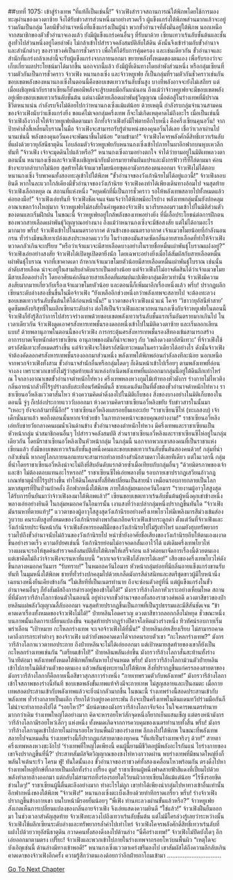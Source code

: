 ##บทที่ 1075: เข้าสู่ร่างเทพ
“ที่แท้ก็เป็นเช่นนี้!”
จ้าวเฟิงสำรวจสถานการณ์ใต้พิภพโดยใช้การมองทะลุผ่านของดวงตาซ้าย จึงได้รับข่าวสารส่วนหนึ่งมาอย่างรวดเร็ว
ผู้แข็งแกร่งใต้พิภพส่วนมากแล้วจะอยู่รวมกันเป็นกลุ่ม โดยมีขั้วอำนาจหนึ่งที่แข็งแกร่งเป็นผู้นำ
พวกขั้วอำนาจที่ตั้งมั่นอยู่ใต้พิภพ นอกเหนือจากสมาชิกของตัวขั้วอำนาจเองแล้ว ยังมีผู้แข็งแกร่งคนอื่นๆ ที่รับมาด้วย
เซียนเทวาเร้นลับชั้นต้นและชั้นสูงทั่วไปส่วนหนึ่งอยู่โดยลำพัง ไม่กล้าเข้าไปสำรวจคลังสมบัติลับใต้ดิน ดังนั้นจึงเข้าร่วมกับขั้วอำนาจและสำนักต่างๆ ของราชวงศ์เป็นการชั่วคราว เพื่อให้ได้รับการคุ้มครอง
และเช่นเดียวกัน ขั้วอำนาจและสำนักที่แกร่งกล้าเหล่านี้จะรับผู้แข็งแกร่งจากภายนอกมา ขยายพลังทั้งหมดของตนเอง เพื่อรับรองว่าจะเก็บเกี่ยวผลประโยชน์มาได้มากขึ้น
นอกจากนี้แล้ว ยังมีผู้ที่เดินทางโดยลำพังส่วนหนึ่ง หรือกลุ่มเซียนที่รวมตัวกันเป็นการชั่วคราว
จ้าวเฟิง หนานกงเซิ่ง และจ้าวหยูเฟย ก็เป็นกลุ่มที่รวมตัวกันชั่วคราวเช่นกัน
ขอบเขตพลังของหนานกงเซิ่งในตอนนี้คือขอบเขตเทวาเร้นลับชั้นสูง บางทีพลังอาจจะยังไม่เสถียร แต่เมื่อเผชิญหน้ากับราชาเซียนก็ยังพอมีพลังจะสู้รบตบมือกันแน่นอน
ถึงแม้ว่าจ้าวหยูเฟยจะมีขอบเขตพลังอยู่เพียงขอบเขตเทวาเร้นลับชั้นต้น แต่นางมีสายเลือดเผ่าพันธุ์วิญญาณ เมื่อต่อสู้ในร่างเทพที่มีปราณชีวิตหนาแน่น กำลังรบจึงไม่ด้อยไปกว่าหนานกงเซิ่งแม้แต่น้อย
ด้วยเหตุนี้ กำลังรบกลุ่มจำนวนสามคนของจ้าวเฟิงนับว่าแข็งแกร่งยิ่ง ขอแค่ไม่เจอกลุ่มครึ่งเทพ ก็จะไม่เกิดเหตุคาดไม่ถึงอะไร เมื่อเป็นเช่นนี้จ้าวเฟิงถึงวางใจให้จ้าวหยูเฟยติดตามมา
อีกทั้งจ้าวเฟิงยังมีไพ่ตายอีกใบหนึ่ง คือครึ่งเซียนคุนอวิ๋น!
จากป้ายคำสั่งสี่เหลี่ยมโบราณในมือ จ้าวเฟิงจะสามารถรับรู้ตำแหน่งของคุนอวิ๋นได้เลย
เชื่อว่าเวลาผ่านไปนานเช่นนี้ พลังของคุนอวิ๋นคงจะพัฒนาขึ้นไม่น้อย
“ตามข้ามา!”
จ้าวเฟิงโคจรพลังศักดิ์สิทธิ์เทวาเร้นลับที่แฝงด้วยวายุอัสนีธาตุดิน โอบล้อมตัวจ้าวหยูเฟยกับหนานกงเซิ่งเข้าไปภายในผาอีกฟากบนหุบเหวลึกทันที
“จ้าวเฟิง เจ้าจะมุดดินไปแล้วหรือ?”
หนานกงเซิ่งถามอย่างตกใจ
จำได้ว่ายามอยู่ในมิติเทพลวงตาตอนนั้น หนานกงเซิ่งและจ้าวเฟิงเผชิญหน้ากับมังกรมายาพันผันแปรและมังกรฟ้าวารีที่ไล่ตามมา ค่อนข้างจะยากลำบากไม่น้อย สุดท้ายได้เจ้าแมวขโมยน้อยขุดเอามังกรสองตนออกมา
จ้าวเฟิงไม่ได้ตอบหนานกงเซิ่ง รีบพาคนทั้งสองทะลุเข้าไปใต้พิภพ
“ขั้วอำนาจของวังเก้านิรยไม่ได้อยู่แถวนี้!”
จ้าวเฟิงลอบยินดี
หากในละแวกใกล้เคียงมีขั้วอำนาจของวังเก้านิรย จ้าวเฟิงคงทำได้เพียงเดินทางอ้อมไป
จนสุดท้าย จ้าวเฟิงเลือกหยุด ณ สถานที่แห่งหนึ่ง
“หยุดพักที่นี่เป็นการชั่วคราว รอให้พลังเทพสลายไปทั้งหมดแล้วค่อยลงมือ!”
จ้าวเฟิงเอ่ยทันที
จ้าวเฟิงชัดเจนแจ่มแจ้งว่าใต้พิภพมีอะไรบ้าง พลังเทพกลุ่มนั้นยังปกคลุมอาณาเขตกว้างใหญ่มาก
จ้าวหยูเฟยไม่สงสัยในคำพูดของจ้าวเฟิง นางรีบหลอมรวมเข้าไปในมิติส่วนตัวของตนและเริ่มฝึกฝน
ในขณะนี้ จ้าวหยูเฟยอยู่ใกล้พลังของเทพอย่างยิ่ง ที่นี่เอื้อประโยชน์ต่อการฝึกตนของพวกสายเลือดเผ่าพันธุ์วิญญาณอย่างนาง
ถึงแม้ว่าหนานกงเซิ่งจะมีข้อสงสัย แต่ไม่ได้ถามอะไรมากมาย
พรึ่บ!
จ้าวเฟิงเข้าไปในมนตราอากาศ
ด้านข้างของมนตราอากาศ เจ้าแมวขโมยน้อยที่กำลังนอนกรน ทั่วร่างมีขนสีเทาเปล่งแสงประหลาดแวววับ ในร่างของมันสาดซัดกลิ่นอายสายเลือดที่ทำให้จ้าวเฟิงหวาดกลัวเกินจะเปรียบ
“หรือว่าเจ้าแมวจะมีสายเลือดบางอย่างในรายชื่อหมื่นเผ่าพันธุ์โบราณแฝงอยู่?”
จ้าวเฟิงเอ่ยอย่างสงสัย
จ้าวเฟิงได้เปิดหูเปิดตายิ่งนัก โดยเฉพาะอย่างยิ่งเมื่อได้สัมผัสกับสายเลือดหมื่นเผ่าพันธุ์โบราณ
จากที่เขาคาดเดา ถ้าหากเจ้าแมวขโมยตัวน้อยมีสายเลือดหมื่นเผ่าพันธุ์โบราณ เช่นนั้นลำดับสายเลือด น่าจะอยู่ในสามสิบลำดับแรกเป็นอย่างน้อย
แต่จ้าวเฟิงก็ไม่อาจตัดสินได้ว่าเจ้าแมวขโมยมีสายเลือดอย่างไร โดยอาศัยแค่กลิ่นอายสายเลือดที่ผสมปนเปเพียงกลุ่มเดียวเท่านั้น
จ้าวเฟิงมีความสงสัยมากมายเกี่ยวกับเรื่องเจ้าแมวขโมยตัวน้อย และตอนนี้ก็เพิ่มมาอีกเรื่องหนึ่งแล้ว
พรึ่บ!
ปรากฏผลึกเซียนระดับล่างสองชิ้นขึ้นในมือจ้าวเฟิง
“ยังเหลืออีกช่วงหนึ่งกว่าพลังเทพจะสลายไป จะต้องทะลวงขอบเขตเทวาเร้นลับชั้นต้นให้ได้ก่อนหน้านั้น!”
แววตาของจ้าวเฟิงแน่วแน่ โคจร ‘วิชาวายุอัสนีห้าสาย’ ดูดซึมพลังบริสุทธิ์ในผลึกเซียนระดับล่าง
ต่อให้เป็นจ้าวเฟิงและพวกหนานกงเซิ่งกับจ้าวหยูเฟยในตอนนี้ จ้าวเฟิงก็ยังรู้สึกว่าการไปสำรวจร่างเทพด้วยขอบเขตพลังเทวาเร้นลับชั้นแรกเริ่มอันตรายมากเกินไป
ในเวลาเดียวกัน จ้าวเฟิงดูดเอาศรสังหารเทพชั้นรองดอกหนึ่งเข้าไปในมิติดวงตาซ้าย และเริ่มลอกเลียนแบบ!
ด้วยพลานุภาพในตอนนี้ของจ้าวเฟิง การกระตุ้นศรสังหารเทพชั้นรองสีทองเข้มสามารถสร้างอาการบาดเจ็บหนักต่อราชาเซียน อานุภาพของมันก็น่าจะพอๆ กับ ‘เพลิงดวงตาอัสนีเทวะ’ ที่จ้าวเฟิงใช้ตราอัสนีเทวะทั้งหมดสร้างขึ้น
แต่จ้าวเฟิงจะใช้ตราอัสนีเทวะหมดในคราวเดียวได้อย่างไร ดังนั้นจ้าวเฟิงจำต้องคัดลอกศรสังหารเทพชั้นรองออกมาส่วนหนึ่ง
พลังเทพใต้พิภพอ่อนกำลังลงทีละน้อย
นอกเหนือจากพวกจ้าวเฟิงทั้งสาม ขั้วอำนาจสำนักอื่นหรือกลุ่มโดดๆ ก็เดินหน้าเข้าไปเรื่อยๆ ตามพลังเทพที่อ่อนจางลง
เพราะพวกเขายังไม่รู้ว่าสุดท้ายแล้วแหล่งกำเนิดพลังเทพที่แผ่ออกมากลุ่มนี้อยู่ใต้ดินลึกเท่าไหร่
ณ ใจกลางอาณาเขตขั้วอำนาจตำหนักไท่หวง
ครึ่งเทพหลงหวงกุมไม้เท้าทองหัวมังกร ร่างกายไม่ไหวติง กลิ่นอายน่ากลัวที่ไร้รูปร่างกลับสะเทือนรัศมีหมื่นลี้
ชายแดนอันเป็นที่ตั้งของขั้วอำนาจตำหนักไท่หวง ราชาเซียนอวี่หลิงแววตาสั่นไหว ห้วงความคิดดำดิ่งลงไปในมิติเก็บของ สิ่งของบางอย่างในมิติเก็บของในตอนนี้ จู่ๆ ก็เปล่งประกายแวววับออกมา
ห้วงความคิดราชาเซียนอวี่หลิงขยับ รับข่าวสารในนั้นมา
“เหอะๆ ยังจะกล้ามาที่นี่อีก!”
ราชาเซียนอวี่หลิงเผยรอยยิ้มเยอะเย้ย
“ราชาเซียนซีไห่ (ทะเลสงบ) เจ้าเด็กนั่นมาแล้ว พอถึงตอนนั้นหากเจ้าช่วยข้า ในภายภาคหน้าจะขอบคุณอย่างงาม!”
ราชาเซียนอวี่หลิงเอ่ยกับชายวัยกลางคนผมน้ำเงินด้านข้าง
ขั้วอำนาจของตำหนักไท่หวง มีครึ่งเทพและราชาเซียนเป็นหัวหน้ากลุ่ม นำสมาชิกคนอื่นๆ ไปสำรวจคลังสมบัติ
ส่วนราชาเซียนอวี่หลิงและราชาเซียนซีไห่อยู่ในกลุ่มเดียวกัน โดยมีราชาเซียนอวี่หลิงเป็นหัวหน้ากลุ่ม
ในกลุ่มนี้ นอกจากพวกเขาสองคนที่เป็นราชาแห่งเซียนแล้ว ยังมีขอบเขตเทวาเร้นลับชั้นสูงหนึ่งคนและขอบเขตเทวาเร้นลับชั้นต้นสองคนด้วย!
กลุ่มที่น่ากลัวเช่นนี้ หากอยู่โลกภายนอกแทบจะสามารถทำลายล้างสำนักสามดาวได้เลยทีเดียว
แต่ในเวลานี้ กลุ่มที่นำโดยราชาเซียนอวี่หลิงน่าจะไม่ถึงยี่สิบอันดับแรกด้วยซ้ำเมื่อเทียบกับกลุ่มอื่นๆ
“ด้วยมิตรภาพของเจ้าและข้า ไม่ต้องตอบแทนอะไรหรอก!”
ราชาเซียนซีไห่เอ่ยพลางยิ้ม
รอบกายเขาปรากฏเสวียนอ้าวกฎเกณฑ์ธาตุน้ำที่ไร้รูปร่างขึ้น ทำให้ดินโคลนทั้งสี่ทิศเปลี่ยนเป็นสายน้ำ เหมือนรอบกายกลายเป็นโลกมหาสมุทรที่ปั่นป่วนบ้าคลั่ง
อีกฟากหนึ่งใต้พิภพ ภายใต้กลุ่มหมอกควันไอมาร
“รายงานผู้อาวุโสสูงสุด ได้รับการยืนยันมาว่าจ้าวเฟิงลงมาใต้พิภพแล้ว!”
เซียนขอบเขตเทวาเร้นลับชั้นต้นผู้หนึ่งคุกเข่าข้างหนึ่งพลางเอ่ยอย่างยินดี
ในกลุ่มหมอกควันไอมารนั้น เงาแสงที่ว่างเปล่ากลุ่มหนึ่งปรากฏขึ้นทันใด
“จ้าวเฟิง มันรนหาที่ตายแท้ๆ!”
แววตาของผู้อาวุโสสูงสุดวังเก้านิรยอย่างครึ่งเทพโยวไห่มีเพลิงมารสีม่วงเข้มส่องวูบวาบ
คนระดับสูงทั้งหมดของวังเก้านิรยต่างพากันเกลียดจ้าวเฟิงเข้ากระดูกดำ
ตั้งแต่วันที่จ้าวเฟิงและวังเก้านิรยประจันหน้ากัน จ้าวเฟิงสังหารยอดฝีมือของวังเก้านิรยไปไม่รู้เท่าไหร่ แถมยังฮุบทรัพยากรรวมไปถึงขั้วอำนาจนับไม่ถ้วนของวังเก้านิรยไป หนำซ้ำยังอาศัยชื่อเสียงของวังเก้านิรยถีบให้ตนเองผงาดขึ้นอย่างรวดเร็ว
ความอัปยศเช่นนี้ วังเก้านิรยย่อมไม่อาจอดกลั้นเอาไว้ได้
แต่เดิมครึ่งเทพโยวไห่วางแผนจะรอให้ขุดค้นสำรวจคลังสมบัติลับใต้พิภพให้เสร็จก่อน แล้วค่อยมาจัดการเรื่องนี้ด้วยตนเอง
แต่เขาคิดไม่ถึงว่าจ้าวเฟิงจะรนหาที่แบบนี้
“หากเจอจ้าวเฟิงก็สังหารได้เลย!”
เสียงของครึ่งเทพโยวไห่ดังขึ้นกลางหมอกควันมาร
“รับทราบ!”
ในหมอกควันไอมาร หัวหน้ากลุ่มย่อยที่มีกลิ่นอายแข็งแกร่งขานรับทันที
ในมุมหนึ่งใต้พิภพ
ชายที่ทั่วร่างปกคลุมไปด้วยเกล็ดมังกรสีดำสนิทและสตรีชุดขาวผู้มีใบหน้านิ่งเฉยนางหนึ่งยืนเคียงข้างกัน
“ไม่เสียทีที่เป็นเนตรทำนาย ถึงจะซ่อนตัวอยู่ที่นี่ แต่ผู้แข็งแกร่งในขั้วอำนาจคนอื่นๆ ก็ยังสัมผัสถึงการดำรงอยู่ของข้าไม่ได้!”
มังกรวารีล้างโลกาหัวเราะอย่างเหี้ยมโหด
สถานที่ที่มังกรวารีล้างโลกาซ่อนตัวในตอนนี้ อยู่ห่างจากขั้วอำนาจของทั้งสองราชวงศ์พอดี
ดวงตาสีขาวของป๋ายหลินแผ่พลังวิญญาณลี้ลับออกมา จนสุดท้ายปรากฏขึ้นเป็นภาพที่เป็นรูปธรรมและมีสีสันชัดเจน
“ข้าคาดเดาเรื่องทั้งหมดของจ้าวเฟิงไม่ได้!”
ป๋ายหลินโอดครวญ ดวงตาสีขาวกลอกกลิ้งไม่หยุด
ชั่วขณะหนึ่ง บนภาพนั้นเกิดการเปลี่ยนแปลงขึ้น จนสุดท้ายปรากฏร่างปีศาจโลหิตม่วงร่างหนึ่ง ทิวทัศน์รอบกายเริ่มพร่าเลือน
“เป้าหมาย กะโหลกร่างเทพ จะเจอจ้าวเฟิงได้ที่นั่น!”
ป๋ายหลินเอ่ยเสียงเรียบ
ไม่สามารถคาดเดาถึงการกระทำต่างๆ ของจ้าวเฟิง แต่ว่ายังพอคาดเดาได้จากคนรอบตัวเขา
“กะโหลกร่างเทพ?”
มังกรวารีล้างโลกาแววตาทอประกาย
ถึงป๋ายหลินจะไม่ได้เอ่ยออกมา แต่เป้าหมายสุดท้ายของเขาก็ยังเป็นกะโหลกร่างเทพเช่นกัน
“เตรียมเข้าไป!”
ป๋ายหลินพลันเอ่ยขึ้น
มังกรวารีล้างโลกาสั่นสะท้านทั้งร่าง
วินาทีต่อมา
พลังเทพทั้งหมดใต้พิภพก็พลันหายไปจนหมด
พรึ่บ!
มังกรวารีล้างโลกาม้วนตัวป๋ายหลินเข้าไปภายในมิติส่วนตัวของตนเอง แล้วพลันพุ่งทะยานไปใต้พิภพ
สิ่งที่ปรากฏขึ้นแก่ครรลองสายตาของมังกรวารีล้างโลกาก็คือกายเนื้อสีขาวสุกสกาวร่างหนึ่ง
“กายเทพรวมตัวกับพลังเทพ!”
มังกรวารีล้างโลกาเข้าใจสภาพของร่างนี้ทันที
ขอบเขตพลังขั้นเทพแท้จริงมีจะกายเทพ ไม่สูญสลายและเป็นอมตะ เมื่อกายเทพสอดประสานเข้ากับพลังเทพแล้วจะยิ่งน่ากลัวมากขึ้น
ในขณะนี้ ร่างเทพร่างนี้สอดประสานเข้ากับพลังเทพ ทั่วร่างกลายเป็นผลึก เรียกได้ว่าอยู่ยงคงกระพัน
ถึงจะเป็นครึ่งเทพในดินแดนทวีปร่วมมือกันก็ไม่น่าจะทำลายลงไปได้
“รอยโหว่?”
นัยน์ตาของมังกรวารีล้างโลกาจับจ้อง ในใจเคารพเนตรทำนายมากกว่าเดิม
ร่างเทพใหญ่โตอย่างมาก คิดจะหารอยโหว่สักจุดหนึ่งก็ยากเย็นแสนเข็ญ แต่ตรงหน้ามังกรวารีล้างโลกามีรอยโหว่เล็กๆ แห่งหนึ่ง ทั้งหมดเกิดจากการควบคุมของเนตรทำนายทั้งสิ้น
พรึ่บ!
มังกรวารีล้างโลกามุดเข้าไปภายในผ่านรอยโหว่บนพื้นผิวของร่างเทพ
ลึกลงไปใต้พิภพ
ในขณะที่พลังเทพสลายไปจนหมดสิ้น ร่างเทพร่างนี้ก็ปรากฏแก่สายตาของทุกคน
“ที่แท้เป็นร่างเทพจริงๆ ด้วย!”
สายตาครึ่งเทพหลงหวงชะงักไป
‘ร่างเทพที่ใหญ่โตเพียงนี้ คนผู้นี้ยามมีชีวิตอยู่มีพลังอะไรกันแน่ ไยร่างกายของเขาจึงปรากฏขึ้นที่นี่?’
ประสาทสัมผัสจิตวิญญาณของซงไท่หวงกวาดผ่าน พบร่างเทพที่มีขนาดใหญ่ยิ่งก็พลันใจเต้นระรัว
โครม ฟู่!
ทันใดนั้นเอง ขั้วอำนาจของราชวงศ์ทั้งสองเคลื่อนไหวพร้อมกัน ตรงดิ่งไปหาร่างเทพใหญ่ยักษ์ที่กลายเป็นผลึกทั้งร่าง
เปรี้ยง ตูม!
ราชาเซียนผู้หนึ่งฟาดสายฟ้าสีแดงที่เปี่ยมไปด้วยพลังทำลายล้างออกมา แต่กลับไม่สามารถทิ้งร่องรอยใดไว้บนผิวกายเซียนได้แม้แต่น้อย
“ไร้ซึ่งรอยขีดข่วนใดๆ!”
ราชาเซียนผู้นี้ตื่นตะลึงอย่างมาก ทำอะไรไม่ถูก เขาทำได้เพียงนำกลุ่มไปหาทางเข้าอื่นเท่านั้น
อีกฟากหนึ่งของใต้พิภพ
“จ้าวเฟิง!”
หนานกงเซิ่งตะเบ็งเสียงด้วยท่าทีกราดเกรี้ยว
พรึ่บ!
ร่างจ้าวเฟิงปรากฏขึ้นข้างกายเขา บนใบหน้ามีรอยยิ้มน้อยๆ
“พี่เฟิง ท่านทะลวงผ่านขั้นแล้วหรือ?”
จ้าวหยูเฟยสังเกตเห็นการเปลี่ยนแปลงของกลิ่นอายจ้าวเฟิง จึงเอ่ยแสดงความยินดี
“ใช่แล้ว!”
จ้าวเฟิงฝืนยิ้มออกมา
ในช่วงเวลาสำคัญสุดท้าย จ้าวเฟิงทะลวงไปถึงเทวาเร้นลับชั้นต้น แต่ไม่มีใครล่วงรู้เลยว่าระหว่างนั้น จ้าวเฟิงใช้ผลึกเซียนระดับล่างและทรัพยากรล้ำค่าไปเท่าไหร่
จ้าวเฟิงโคจรพลังศักดิ์สิทธิ์เทวาเร้นลับที่แฝงไปด้วยวายุอัสนีธาตุดิน กวาดคนทั้งสองดิ่งลงไปด้านล่าง
“นี่คือร่างเทพ!”
จ้าวเฟิงไม่ปิดบังใดๆ อีก เอ่ยออกมาตามตรง
เปรี๊ยะ!
จ้าวเฟิงและพวกเข้าไปภายในร่างเทพจากรอยโหว่บนพื้นผิว
“เหตุใดจะบังเอิญเช่นนี้ ด้านล่างมีทางเข้าพอดี!”
หนานกงเซิ่งแววตาเคร่งขรึมลงไป
เขาสัมผัสได้ถึงความลึกลับเกินคาดเดาของจ้าวเฟิงอีกครั้ง ความรู้สึกว่าตนเองด้อยกว่าอีกฝ่ายถาโถมเข้ามา
………………………….


[Go To Next Chapter]( ./313.md)